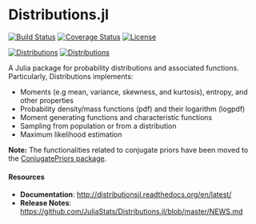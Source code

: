Distributions.jl
================

[![Build Status](https://travis-ci.org/JuliaStats/Distributions.jl.svg?branch=master)](https://travis-ci.org/JuliaStats/Distributions.jl)
[![Coverage Status](https://coveralls.io/repos/JuliaStats/Distributions.jl/badge.svg?branch=master)](https://coveralls.io/r/JuliaStats/Distributions.jl?branch=master)
[![License](https://img.shields.io/badge/license-MIT-blue.svg)](http://opensource.org/licenses/MIT)

[![Distributions](http://pkg.julialang.org/badges/Distributions_0.4.svg)](http://pkg.julialang.org/?pkg=Distributions&ver=0.4)
[![Distributions](http://pkg.julialang.org/badges/Distributions_0.5.svg)](http://pkg.julialang.org/?pkg=Distributions&ver=0.5)

A Julia package for probability distributions and associated functions. Particularly, Distributions implements:

* Moments (e.g mean, variance, skewness, and kurtosis), entropy, and other properties
* Probability density/mass functions (pdf) and their logarithm (logpdf)
* Moment generating functions and characteristic functions
* Sampling from population or from a distribution
* Maximum likelihood estimation

**Note:** The functionalities related to conjugate priors have been moved to the [ConjugatePriors package](https://github.com/JuliaStats/ConjugatePriors.jl).


#### Resources

* **Documentation**: <http://distributionsjl.readthedocs.org/en/latest/>
* **Release Notes**: <https://github.com/JuliaStats/Distributions.jl/blob/master/NEWS.md>
